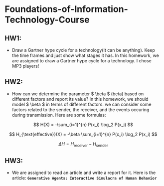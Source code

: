 # Foundations-of-Information-Technology-Course

## HW1:
- Draw a Gartner hype cycle for a technology(It can be anything). Keep the time frames and just show what stages it has.
In this homework, we are assigned to draw a Gartner hype cycle for a technology. I chose MP3 players!

## HW2:
- How can we determine the parameter $ \beta $ (beta) based on different factors and report its value?
In this homework, we should model $ \beta $ in terms of different factors. we can consider some factors related to the sender, the receiver, and the events occuring during transmission.
Here are some formulas:

$$ H(X) = -\sum_{i=1}^{n} P(x_i) \log_2 P(x_i) $$

$$ H_{\text{effective}}(X) = -\beta \sum_{i=1}^{n} P(x_i) \log_2 P(x_i) $$

$$ \Delta H = H_{\text{receiver}} - H_{\text{sender}} $$

## HW3:
- We are assigned to read an article and write a report for it. Here is the article: **`Generative Agents: Interactive Simulacra of Human Behavior`**
